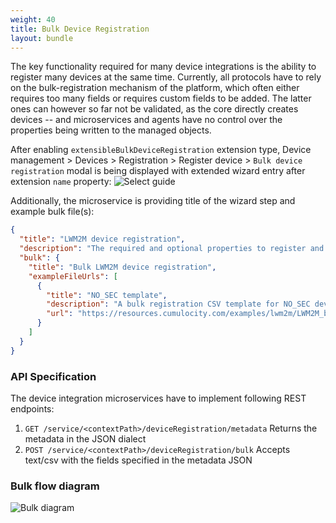 ```yaml
---
weight: 40
title: Bulk Device Registration 
layout: bundle
---
```


The key functionality required for many device integrations is the ability to register many devices at the same time. Currently, all protocols have to rely on the bulk-registration mechanism of the platform, which often either requires too many fields or requires custom fields to be added. The latter ones can however so far not be validated, as the core directly creates devices -- and microservices and agents have no control over the properties being written to the managed objects.

After enabling `extensibleBulkDeviceRegistration` extension type, Device management > Devices > Registration > Register device > `Bulk device registration` modal is being displayed with extended wizard entry after extension `name` property:
![Select guide](/images/extensible-device-registration/bulk-entries.png)

Additionally, the microservice is providing title of the wizard step and example bulk  file(s):
```json
{
  "title": "LWM2M device registration",
  "description": "The required and optional properties to register and setup LWM2M Devices",
  "bulk": {
    "title": "Bulk LWM2M device registration",
    "exampleFileUrls": [
      {
        "title": "NO_SEC template",
        "description": "A bulk registration CSV template for NO_SEC devices with all optional fields",
        "url": "https://resources.cumulocity.com/examples/lwm2m/LWM2M_bulkDeviceRegistration_NO_SEC_template.csv"
      }
    ]
  }
}
```

### API Specification

The device integration microservices have to implement following REST endpoints:

1. `GET /service/<contextPath>/deviceRegistration/metadata`
Returns the metadata in the JSON dialect
2. `POST /service/<contextPath>/deviceRegistration/bulk`
Accepts text/csv with the fields specified in the metadata JSON


### Bulk flow diagram
![Bulk diagram](/images/extensible-device-registration/bulk-diagram-async.png)
